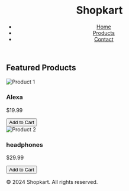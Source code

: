 <!DOCTYPE html>
<html lang="en">
<head>
  <meta charset="UTF-8">
  <meta name="viewport" content="width=device-width, initial-scale=1.0">
  <title>Shopkart</title>
  <link rel="stylesheet" href="styles.css">
</head>
<body>
  <header>
    <div class="container">
      <h1>Shopkart</h1>
      <nav>
        <ul>
          <li><a href="#">Home</a></li>
          <li><a href="#">Products</a></li>
          <li><a href="#">Contact</a></li>
        </ul>
      </nav>
    </div>
  </header>

  <div class="container">
    <h2>Featured Products</h2>
    <div class="product">
      <img src="https://images.unsplash.com/photo-1543512214-318c7553f230?w=500&auto=format&fit=crop&q=60&ixlib=rb-4.0.3&ixid=M3wxMjA3fDB8MHxzZWFyY2h8MjJ8fHByb2R1Y3R8ZW58MHx8MHx8fDA%3D" alt="Product 1">
      <h3>Alexa</h3>
      <p>$19.99</p>
      <button>Add to Cart</button>
    </div>
    <div class="product">
      <img src="https://images.unsplash.com/photo-1583394838336-acd977736f90?w=500&auto=format&fit=crop&q=60&ixlib=rb-4.0.3&ixid=M3wxMjA3fDB8MHxzZWFyY2h8MTl8fHByb2R1Y3R8ZW58MHx8MHx8fDA%3D" alt="Product 2">
      <h3>headphones</h3>
      <p>$29.99</p>
      <button>Add to Cart</button>
    </div>
    <!-- Add more products here -->
  </div>

  <footer>
    <div class="container">
      <p>&copy; 2024 Shopkart. All rights reserved.</p>
    </div>
  </footer>
</body>
</html>

